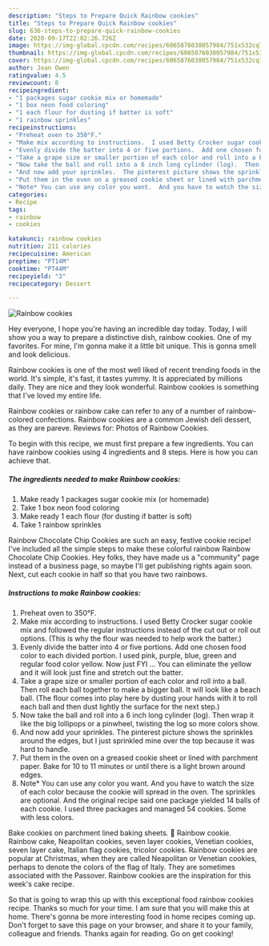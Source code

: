 ```yaml
---
description: "Steps to Prepare Quick Rainbow cookies"
title: "Steps to Prepare Quick Rainbow cookies"
slug: 636-steps-to-prepare-quick-rainbow-cookies
date: 2020-09-17T22:02:26.726Z
image: https://img-global.cpcdn.com/recipes/6065876038057984/751x532cq70/rainbow-cookies-recipe-main-photo.jpg
thumbnail: https://img-global.cpcdn.com/recipes/6065876038057984/751x532cq70/rainbow-cookies-recipe-main-photo.jpg
cover: https://img-global.cpcdn.com/recipes/6065876038057984/751x532cq70/rainbow-cookies-recipe-main-photo.jpg
author: Jean Owen
ratingvalue: 4.5
reviewcount: 8
recipeingredient:
- "1 packages sugar cookie mix or homemade"
- "1 box neon food coloring"
- "1 each flour for dusting if batter is soft"
- "1 rainbow sprinkles"
recipeinstructions:
- "Preheat oven to 350°F."
- "Make mix according to instructions.  I used Betty Crocker sugar cookie mix and followed the regular instructions instead of the cut out or roll out options.  (This is why the flour was needed to help work the batter.)"
- "Evenly divide the batter into 4 or five portions.  Add one chosen food color to each divided portion.  I used pink, purple, blue, green and regular food color yellow.  Now just FYI ... You can eliminate the yellow and it will look just fine and stretch out the batter."
- "Take a grape size or smaller portion of each color and roll into a ball.  Then roll each ball together to make a bigger ball.  It will look like a beach ball.  (The flour comes into play here by dusting your hands with it to roll each ball and then dust lightly the surface for the next step.)"
- "Now take the ball and roll into a 6 inch long cylinder (log).  Then wrap it like the big lollipops or a pinwheel, twisting the log so more colors show."
- "And now add your sprinkles.  The pinterest picture shows the sprinkles around the edges, but I just sprinkled mine over the top because it was hard to handle."
- "Put them in the oven on a greased cookie sheet or lined with parchment paper.  Bake for 10 to 11 minutes or until there is a light brown around edges."
- "Note* You can use any color you want.  And you have to watch the size of each color because the cookie will spread in the oven.  The sprinkles are optional.  And the original recipe said one package yielded 14 balls of each cookie.  I used three packages and managed 54 cookies.  Some with less colors."
categories:
- Recipe
tags:
- rainbow
- cookies

katakunci: rainbow cookies 
nutrition: 211 calories
recipecuisine: American
preptime: "PT14M"
cooktime: "PT44M"
recipeyield: "3"
recipecategory: Dessert

---
```



![Rainbow cookies](https://img-global.cpcdn.com/recipes/6065876038057984/751x532cq70/rainbow-cookies-recipe-main-photo.jpg)

Hey everyone, I hope you're having an incredible day today. Today, I will show you a way to prepare a distinctive dish, rainbow cookies. One of my favorites. For mine, I'm gonna make it a little bit unique. This is gonna smell and look delicious.

Rainbow cookies is one of the most well liked of recent trending foods in the world. It's simple, it's fast, it tastes yummy. It is appreciated by millions daily. They are nice and they look wonderful. Rainbow cookies is something that I've loved my entire life.

Rainbow cookies or rainbow cake can refer to any of a number of rainbow-colored confections. Rainbow cookies are a common Jewish deli dessert, as they are pareve. Reviews for: Photos of Rainbow Cookies.


To begin with this recipe, we must first prepare a few ingredients. You can have rainbow cookies using 4 ingredients and 8 steps. Here is how you can achieve that.

<!--inarticleads1-->

##### The ingredients needed to make Rainbow cookies:

1. Make ready 1 packages sugar cookie mix (or homemade)
1. Take 1 box neon food coloring
1. Make ready 1 each flour (for dusting if batter is soft)
1. Take 1 rainbow sprinkles


Rainbow Chocolate Chip Cookies are such an easy, festive cookie recipe! I&#39;ve included all the simple steps to make these colorful rainbow Rainbow Chocolate Chip Cookies. Hey folks, they have made us a &#34;community&#34; page instead of a business page, so maybe I&#39;ll get publishing rights again soon. Next, cut each cookie in half so that you have two rainbows. 

<!--inarticleads2-->

##### Instructions to make Rainbow cookies:

1. Preheat oven to 350°F.
1. Make mix according to instructions.  I used Betty Crocker sugar cookie mix and followed the regular instructions instead of the cut out or roll out options.  (This is why the flour was needed to help work the batter.)
1. Evenly divide the batter into 4 or five portions.  Add one chosen food color to each divided portion.  I used pink, purple, blue, green and regular food color yellow.  Now just FYI ... You can eliminate the yellow and it will look just fine and stretch out the batter.
1. Take a grape size or smaller portion of each color and roll into a ball.  Then roll each ball together to make a bigger ball.  It will look like a beach ball.  (The flour comes into play here by dusting your hands with it to roll each ball and then dust lightly the surface for the next step.)
1. Now take the ball and roll into a 6 inch long cylinder (log).  Then wrap it like the big lollipops or a pinwheel, twisting the log so more colors show.
1. And now add your sprinkles.  The pinterest picture shows the sprinkles around the edges, but I just sprinkled mine over the top because it was hard to handle.
1. Put them in the oven on a greased cookie sheet or lined with parchment paper.  Bake for 10 to 11 minutes or until there is a light brown around edges.
1. Note* You can use any color you want.  And you have to watch the size of each color because the cookie will spread in the oven.  The sprinkles are optional.  And the original recipe said one package yielded 14 balls of each cookie.  I used three packages and managed 54 cookies.  Some with less colors.


Bake cookies on parchment lined baking sheets. 🎦 Rainbow cookie. Rainbow cake, Neapolitan cookies, seven layer cookies, Venetian cookies, seven layer cake, Italian flag cookies, tricolor cookies. Rainbow cookies are popular at Christmas, when they are called Neapolitan or Venetian cookies, perhaps to denote the colors of the flag of Italy. They are sometimes associated with the Passover. Rainbow cookies are the inspiration for this week&#39;s cake recipe. 

So that is going to wrap this up with this exceptional food rainbow cookies recipe. Thanks so much for your time. I am sure that you will make this at home. There's gonna be more interesting food in home recipes coming up. Don't forget to save this page on your browser, and share it to your family, colleague and friends. Thanks again for reading. Go on get cooking!
